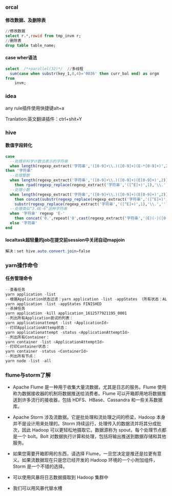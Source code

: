 ### orcal

#### 修改数据、及删除表

```sql
//修改数据
select r.*,rowid from tmp_invm r;
//删除表
drop table table_name;
```

#### case wher语法

```sql
select  /*+parallel(32)*/  //多线程
  sum(case when substr(key_1,0,4)='0036' then curr_bal end) as orgm
from 
    invm;
```



### idea

any rule插件使用快捷键alt+a

Tranlation:英文翻译插件：ctrl+shit+Y

### hive

#### 数值字段转化

```sql
case
  --处理非科学计数法表示的字符串
  when length(regexp_extract('字符串','([0-9]+\\.)([0-9]+)(E-*[0-9]+)',2))=0
then '字符串'
  --处理整数
  when length(regexp_extract('字符串','([0-9]+\\.)([0-9]+)(E[0-9]+)',2))<=cast(regexp_extract('字符串','(E)([0-9]+)',2) as int)
    then rpad(regexp_replace(regexp_extract('字符串','([^E]+)',1),'\\.',''),cast(regexp_extract('字符串','(E)([0-9]+)',2) as int)+1,'0')
  --处理小数
  when length(regexp_extract('字符串','([0-9]+\\.)([0-9]+)(E[0-9]+)',2))>cast(regexp_extract('字符串','(E)([0-9]+)',2) as int)
    then concat(substr(regexp_replace(regexp_extract('字符串','([^E]+)',1),'\\.',''),1,cast(regexp_extract('字符串','(E)([0-9]+)',2) as int)+1),'\.',
    substr(regexp_replace(regexp_extract('字符串','([^E]+)',1),'\\.',''),cast(regexp_extract('字符串','(E)([0-9]+)',2) as int)+2))
  --处理类似“3.4E-6”这种字符串
  when '字符串' regexp 'E-'
    then concat('0.',repeat('0',cast(regexp_extract('字符串','(E)(-)([0-9]+)',3) as int)-1),regexp_replace(regexp_extract('字符串','(.+)(E)',1),'\\.',''))
  else '字符串'
end
```

#### localtask超轻量的job在提交前session中关闭自动mapjoin

```powershell
解决：set hive.auto.convert.join=false
```

### yarn操作命令

#### 任务管理命令

```powershell
--查看任务
yarn application -list
--根据Application状态过滤：yarn application -list -appStates （所有状态：ALL、NEW、NEW_SAVING、SUBMITTED、ACCEPTED、RUNNING、FINISHED、FAILED、KILLED）\
yarn application -list -appStates FINISHED
--杀掉任务
yarn application -kill application_1612577921195_0001
--列出所有Application尝试的列表：
yarn applicationattempt -list <ApplicationId>
--打印ApplicationAttemp状态：
yarn applicationattempt -status <ApplicationAttemptId>
--列出所有Container：
yarn container -list <ApplicationAttemptId>
--打印Container状态：    
yarn container -status <ContainerId>
--列出所有节点：
yarn node -list -all
```

### flume与storm了解

- Apache Flume 是一种用于收集大量流数据，尤其是日志的服务。Flume 使用称为数据接收器的机制将数据推送给消费者。Flume 可以开箱即用地将数据推送到许多流行的接收器，包括 HDFS、HBase、Cassandra 和一些关系数据库。
- Apache Storm 涉及流数据。它是批处理和流处理之间的桥梁，Hadoop 本身并不是设计用来处理的。Storm 持续运行，处理传入的数据流并将其分成批次，因此 Hadoop 可以更轻松地摄取它。数据源称为 spout，每个处理节点都是一个 bolt。Bolt 对数据执行计算和处理，包括将输出推送到数据存储和其他服务。
- 如果您需要开箱即用的东西，请选择 Flume，一旦您决定是推还是拉更有意义。如果流数据现在只是您已经开发的 Hadoop 环境的一个小附加组件，Storm 是一个不错的选择。

- 可以使用风暴将日志数据摄取到 Hadoop 集群中
- 我们可以用风暴代替水槽

​        
​        
​        
​        
​        
​        
​        
​        
​        
​    
